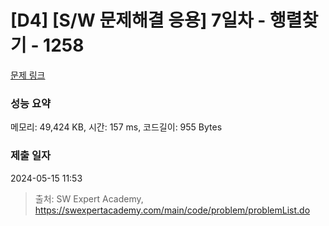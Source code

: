 # [D4] [S/W 문제해결 응용] 7일차 - 행렬찾기 - 1258 

[문제 링크](https://swexpertacademy.com/main/code/problem/problemDetail.do?contestProbId=AV18LoAqItcCFAZN) 

### 성능 요약

메모리: 49,424 KB, 시간: 157 ms, 코드길이: 955 Bytes

### 제출 일자

2024-05-15 11:53



> 출처: SW Expert Academy, https://swexpertacademy.com/main/code/problem/problemList.do